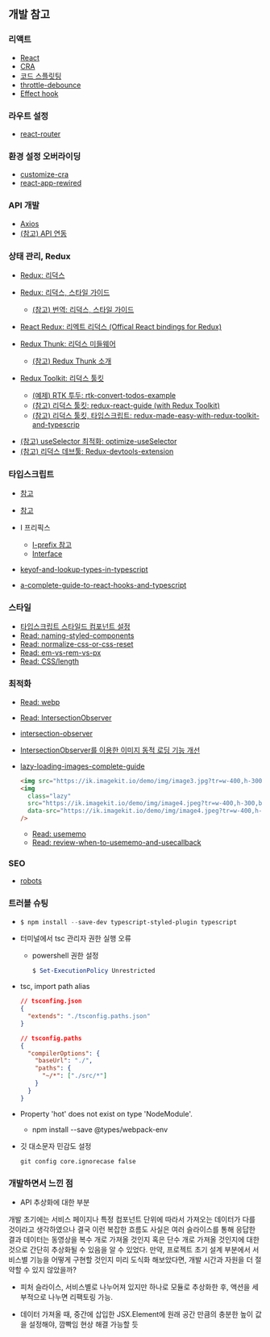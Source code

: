 ## 개발 참고

### 리액트

- [React](https://ko.reactjs.org/docs/getting-started.html)
- [CRA](https://create-react-app.dev/)
- [코드 스플릿팅]()
- [throttle-debounce]()
- [Effect hook](https://ko.reactjs.org/docs/hooks-effect.html)

### 라우트 설정

- [react-router](https://reacttraining.com/react-router/web/guides/quick-start)

### 환경 설정 오버라이딩

- [customize-cra](https://github.com/arackaf/customize-cra)
- [react-app-rewired](https://github.com/timarney/react-app-rewired)

### API 개발

- [Axios](https://github.com/axios/axios)
- [(참고) API 연동](https://velog.io/@smooth97/Netflix-Clone-1-API-)

### 상태 관리, Redux

- [Redux: 리덕스](https://redux.js.org/introduction/getting-started)
- [Redux: 리덕스, 스타일 가이드](https://redux.js.org/style-guide/style-guide)
  - [(참고) 번역: 리덕스, 스타일 가이드](https://baeharam.netlify.com/posts/architecture/%EB%B2%88%EC%97%AD-%EB%A6%AC%EB%8D%95%EC%8A%A4-%EC%8A%A4%ED%83%80%EC%9D%BC-%EA%B0%80%EC%9D%B4%EB%93%9C)
- [React Redux: 리엑트 리덕스 (Offical React bindings for Redux)](https://react-redux.js.org/)
- [Redux Thunk: 리덕스 미들웨어](https://github.com/reduxjs/redux-thunk)

  - [(참고) Redux Thunk 소개](http://react.vlpt.us/redux-middleware/04-redux-thunk.html)

- [Redux Toolkit: 리덕스 툴킷](https://redux-toolkit.js.org/)

  - [(예제) RTK 투두: rtk-convert-todos-example](https://github.com/reduxjs/rtk-convert-todos-example)
  - [(참고) 리덕스 툴킷: redux-react-guide (with Redux Toolkit)](https://www.taniarascia.com/redux-react-guide/)
  - [(참고) 리덕스 툴킷, 타입스크립트: redux-made-easy-with-redux-toolkit-and-typescrip](https://www.mattbutton.com/redux-made-easy-with-redux-toolkit-and-typescript/)

* [(참고) useSelector 최적화: optimize-useSelector](https://react.vlpt.us/redux/08-optimize-useSelector.html)
* [(참고) 리덕스 데브툴: Redux-devtools-extension](https://github.com/zalmoxisus/redux-devtools-extension)

### 타입스크립트

- [참고](https://jeonghwan-kim.github.io/dev/2019/07/15/react-redux-ts.html)
- [참고](https://infoscis.github.io/2017/06/19/TypeScript-handbook-advanced-types/)

- I 프리픽스

  - [I-prefix 참고](https://github.com/microsoft/TypeScript-Handbook/issues/121)
  - [Interface](https://www.typescriptlang.org/docs/handbook/interfaces.html)

- [keyof-and-lookup-types-in-typescript](https://mariusschulz.com/blog/keyof-and-lookup-types-in-typescript)
- [a-complete-guide-to-react-hooks-and-typescript](https://levelup.gitconnected.com/usetypescript-a-complete-guide-to-react-hooks-and-typescript-db1858d1fb9c)

### 스타일

- [타입스크립트 스타일드 컴포넌트 설정](https://github.com/microsoft/typescript-styled-plugin/tree/f82699d1a0027cb850118adfcdd8cf88203573dc)
- [Read: naming-styled-components](https://medium.com/inturn-eng/naming-styled-components-d7097950a245)
- [Read: normalize-css-or-css-reset](https://medium.com/@elad/normalize-css-or-css-reset-9d75175c5d1e)
- [Read: em-vs-rem-vs-px](https://engageinteractive.co.uk/blog/em-vs-rem-vs-px)
- [Read: CSS/length](https://developer.mozilla.org/en-US/docs/Web/CSS/length)

### 최적화

- [Read: webp](https://post.naver.com/viewer/postView.nhn?volumeNo=9688816&memberNo=1834)
- [Read: IntersectionObserver](https://developer.mozilla.org/ko/docs/Web/API/IntersectionObserver)
- [intersection-observer](https://velog.io/@yejinh/Intersection-Observer%EB%A1%9C-%EB%AC%B4%ED%95%9C-%EC%8A%A4%ED%81%AC%EB%A1%A4-%EA%B5%AC%ED%98%84%ED%95%98%EA%B8%B0)
- [IntersectionObserver를 이용한 이미지 동적 로딩 기능 개선](https://tech.lezhin.com/2017/07/13/intersectionobserver-overview)
- [lazy-loading-images-complete-guide](https://imagekit.io/blog/lazy-loading-images-complete-guide/)

  ```html
  <img src="https://ik.imagekit.io/demo/img/image3.jpg?tr=w-400,h-300" />
  <img
    class="lazy"
    src="https://ik.imagekit.io/demo/img/image4.jpeg?tr=w-400,h-300,bl-30,q-50"
    data-src="https://ik.imagekit.io/demo/img/image4.jpeg?tr=w-400,h-300"
  />
  ```

  - [Read: usememo](https://alligator.io/react/usememo/)
  - [Read: review-when-to-usememo-and-usecallback](https://rinae.dev/posts/review-when-to-usememo-and-usecallback)

### SEO

- [robots](https://www.robotstxt.org/robotstxt.html)

### 트러블 슈팅

- ```powershell
  $ npm install --save-dev typescript-styled-plugin typescript
  ```

- 터미널에서 tsc 관리자 권한 실행 오류

  - powershell 권한 설정
    ```powershell
    $ Set-ExecutionPolicy Unrestricted
    ```

- tsc, import path alias

  ```json
  // tsconfing.json
  {
    "extends": "./tsconfig.paths.json"
  }
  ```

  ```json
  // tsconfig.paths
  {
    "compilerOptions": {
      "baseUrl": "./",
      "paths": {
        "~/*": ["./src/*"]
      }
    }
  }
  ```

- Property 'hot' does not exist on type 'NodeModule'.

  - npm install --save @types/webpack-env

- 깃 대소문자 민감도 설정

  ```
  git config core.ignorecase false
  ```

### 개발하면서 느낀 점

- API 추상화에 대한 부분

개발 초기에는 서비스 페이지나 특정 컴포넌트 단위에 따라서 가져오는 데이터가 다를 것이라고 생각하였으나 결국 이런 복잡한 흐름도 사실은 여러 슬라이스를 통해 응답한 결과 데이터는 동영상을 복수 개로 가져올 것인지 혹은 단수 개로 가져올 것인지에 대한 것으로 간단히 추상화될 수 있음을 알 수 있었다. 만약, 프로젝트 초기 설계 부분에서 서비스별 기능을 어떻게 구현할 것인지 미리 도식화 해보았다면, 개발 시간과 자원을 더 절약할 수 있지 않았을까?

- 피처 슬라이스, 서비스별로 나누어져 있지만 하나로 모듈로 추상화한 후, 액션을 세부적으로 나누면 리팩토링 가능.

- 데이터 가져올 때, 중간에 삽입한 JSX.Element에 원래 공간 만큼의 충분한 높이 값을 설정해야, 깜빡임 현상 해결 가능할 듯
